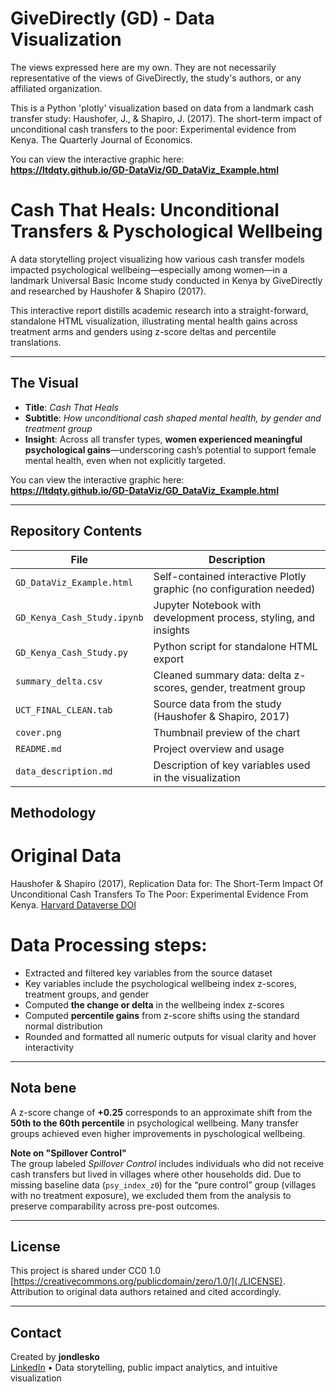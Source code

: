 # GiveDirectly (GD) - Data Visualization

The views expressed here are my own. They are not necessarily representative of the views of GiveDirectly, the study's authors, or any affiliated organization.

This is a Python 'plotly' visualization based on data from a landmark cash transfer study: Haushofer, J., &amp; Shapiro, J. (2017). The short-term impact of unconditional cash transfers to the poor: Experimental evidence from Kenya. The Quarterly Journal of Economics.

You can view the interactive graphic here:  
**https://ltdqty.github.io/GD-DataViz/GD_DataViz_Example.html**

# Cash That Heals: Unconditional Transfers & Pyschological Wellbeing

A data storytelling project visualizing how various cash transfer models impacted psychological wellbeing—especially among women—in a landmark Universal Basic Income study conducted in Kenya by GiveDirectly and researched by Haushofer & Shapiro (2017).

This interactive report distills academic research into a straight-forward, standalone HTML visualization, illustrating mental health gains across treatment arms and genders using z-score deltas and percentile translations.

---

## The Visual

- **Title**: *Cash That Heals*  
- **Subtitle**: *How unconditional cash shaped mental health, by gender and treatment group*
- **Insight**: Across all transfer types, **women experienced meaningful psychological gains**—underscoring cash’s potential to support female mental health, even when not explicitly targeted.

You can view the interactive graphic here:  
**https://ltdqty.github.io/GD-DataViz/GD_DataViz_Example.html**

---

## Repository Contents

| File                    | Description                                                                 |
|-------------------------|-----------------------------------------------------------------------------|
| `GD_DataViz_Example.html` | Self-contained interactive Plotly graphic (no configuration needed)       |
| `GD_Kenya_Cash_Study.ipynb` | Jupyter Notebook with development process, styling, and insights        |
| `GD_Kenya_Cash_Study.py` | Python script for standalone HTML export                                   |
| `summary_delta.csv`     | Cleaned summary data: delta z-scores, gender, treatment group               |
| `UCT_FINAL_CLEAN.tab`   | Source data from the study (Haushofer & Shapiro, 2017)                      |
| `cover.png`             | Thumbnail preview of the chart                                              |
| `README.md`             | Project overview and usage                                                  |
| `data_description.md`   | Description of key variables used in the visualization                      |


## Methodology

# Original Data
Haushofer & Shapiro (2017), Replication Data for: The Short-Term Impact Of Unconditional Cash Transfers To The Poor: Experimental Evidence From Kenya.
[Harvard Dataverse DOI](https://doi.org/10.7910/DVN/M2GAZN)

# Data Processing steps:
- Extracted and filtered key variables from the source dataset
- Key variables include the psychological wellbeing index z-scores, treatment groups, and gender
- Computed **the change or delta** in the wellbeing index z-scores
- Computed **percentile gains** from z-score shifts using the standard normal distribution
- Rounded and formatted all numeric outputs for visual clarity and hover interactivity

---

## Nota bene

A z-score change of **+0.25** corresponds to an approximate shift from the **50th to the 60th percentile** in psychological wellbeing. Many transfer groups achieved even higher improvements in pyschological wellbeing.

**Note on "Spillover Control"**  
The group labeled *Spillover Control* includes individuals who did not receive cash transfers but lived in villages where other households did. Due to missing baseline data (`psy_index_z0`) for the “pure control” group (villages with no treatment exposure), we excluded them from the analysis to preserve comparability across pre-post outcomes.

---

## License

This project is shared under CC0 1.0 [https://creativecommons.org/publicdomain/zero/1.0/](./LICENSE). Attribution to original data authors retained and cited accordingly.

---

## Contact

Created by **jondlesko**  
[LinkedIn](https://www.linkedin.com/in/jonathan-lesko-ds/) • Data storytelling, public impact analytics, and intuitive visualization

